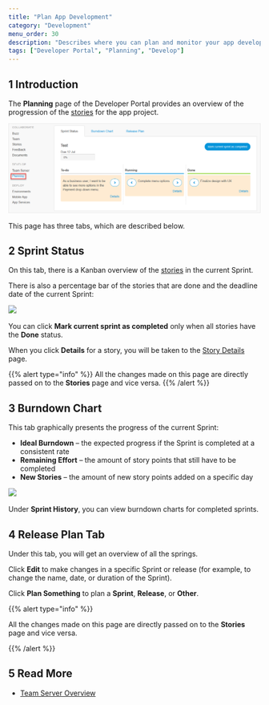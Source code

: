 ```yaml
---
title: "Plan App Development"
category: "Development"
menu_order: 30
description: "Describes where you can plan and monitor your app development."
tags: ["Developer Portal", "Planning", "Develop"]
---
```


## 1 Introduction

The **Planning** page of the Developer Portal provides an overview of the progression of the [stories](../collaborate/stories) for the app project.

![](attachments/planning.png)

This page has three tabs, which are described below.

## 2 Sprint Status

On this tab, there is a Kanban overview of the [stories](../collaborate/stories) in the current Sprint. 

There is also a percentage bar of the stories that are done and the deadline date of the current Sprint:

![](attachments/sprint-status.jpg)

You can click **Mark current sprint as completed** only when all stories have the **Done** status.

When you click **Details** for a story, you will be taken to the [Story Details](../collaborate/stories#story-details) page.

{{% alert type="info" %}}
All the changes made on this page are directly passed on to the **Stories** page and vice versa.
{{% /alert %}}

## 3 Burndown Chart

This tab graphically presents the progress of the current Sprint:

* **Ideal Burndown** – the expected progress if the Sprint is completed at a consistent rate
* **Remaining Effort** – the amount of story points that still have to be completed
* **New Stories** – the amount of new story points added on a specific day

![](attachments/burndownchart.png)

Under **Sprint History**, you can view burndown charts for completed sprints.

## 4 Release Plan Tab

Under this tab, you will get an overview of all the springs.

Click **Edit** to make changes in a specific Sprint or release (for example, to change the name, date, or duration of the Sprint).

Click **Plan Something** to plan a **Sprint**, **Release**, or **Other**.

{{% alert type="info" %}}

All the changes made on this page are directly passed on to the **Stories** page and vice versa.

{{% /alert %}}

## 5 Read More

* [Team Server Overview](team-server)
